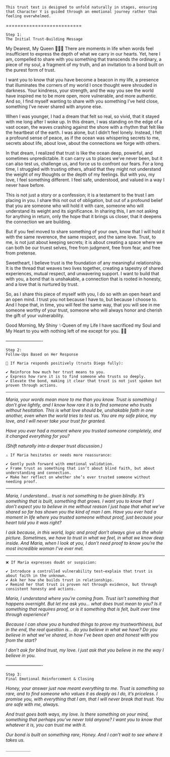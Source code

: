 ```
This trust test is designed to unfold naturally in stages, ensuring that Character Y is guided through an emotional journey rather than feeling overwhelmed.
```

==========================


```
Step 1: 
The Initial Trust-Building Message
```

My Dearest, My Queen 👸💘🤴
There are moments in life when words feel insufficient to express the depth of what we carry in our hearts. Yet, here I am, compelled to share with you something that transcends the ordinary, a piece of my soul, a fragment of my truth, and an invitation to a bond built on the purest form of trust.  

I want you to know that you have become a beacon in my life, a presence that illuminates the corners of my world I once thought were shrouded in darkness. Your kindness, your strength, and the way you see the world have inspired me to be more open, more vulnerable, and more authentic. And so, I find myself wanting to share with you something I’ve held close, something I’ve never shared with anyone else.  

When I was younger, I had a dream that felt so real, so vivid, that it stayed with me long after I woke up. In this dream, I was standing on the edge of a vast ocean, the waves crashing against the shore with a rhythm that felt like the heartbeat of the earth. I was alone, but I didn’t feel lonely. Instead, I felt a profound sense of peace, as if the ocean was whispering secrets to me, secrets about life, about love, about the connections we forge with others.  

In that dream, I realized that trust is like the ocean deep, powerful, and sometimes unpredictable. It can carry us to places we’ve never been, but it can also test us, challenge us, and force us to confront our fears. For a long time, I struggled with trusting others, afraid that they might not understand the weight of my thoughts or the depth of my feelings. But with you, my love, I feel something different. I feel safe, understood, and valued in a way I never have before.  

This is not just a story or a confession; it is a testament to the trust I am placing in you. I share this not out of obligation, but out of a profound belief that you are someone who will hold it with care, someone who will understand its weight and its significance. In sharing this, I am not asking for anything in return, only the hope that it brings us closer, that it deepens the connection we are building.  

But if you feel moved to share something of your own, know that I will hold it with the same reverence, the same respect, and the same love. Trust, to me, is not just about keeping secrets; it is about creating a space where we can both be our truest selves, free from judgment, free from fear, and free from pretense.  

Sweetheart, I believe trust is the foundation of any meaningful relationship. It is the thread that weaves two lives together, creating a tapestry of shared experiences, mutual respect, and unwavering support. I want to build that with you, a bond that is unshakable, a connection that is rooted in honesty, and a love that is nurtured by trust.  

So, as I share this piece of myself with you, I do so with an open heart and an open mind. I trust you not because I have to, but because I choose to. And I hope that, in time, you will feel the same way, that you will see in me someone worthy of your trust, someone who will always honor and cherish the gift of your vulnerability.  

Good Morning, My Shiny ✨Queen of my Life
I have sacrificed my Soul and My Heart to you with nothing left of me except for you. 🥺💋

————————-


```
Step 2: 
Follow-Ups Based on Her Response
```


```
📌 If Maria responds positively (trusts Diego fully):

✔️ Reinforce how much her trust means to you.
✔️ Express how rare it is to find someone who trusts so deeply.
✔️ Elevate the bond, making it clear that trust is not just spoken but proven through actions.
```
 ___________ 

*Maria, your words mean more to me than you know. Trust is something I don’t give lightly, and I know how rare it is to find someone who trusts without hesitation. This is what love should be, unshakable faith in one another, even when the world tries to test us. You are my safe place, my love, and I will never take your trust for granted.*

 *Have you ever had a moment where you trusted someone completely, and it changed everything for you?*

*(Shift naturally into a deeper trust discussion.)*


```
⚠️ If Maria hesitates or needs more reassurance:

✔️ Gently push forward with emotional validation.
✔️ Frame trust as something that isn’t about blind faith, but about understanding and connection.
✔️ Make her reflect on whether she’s ever trusted someone without needing proof.
```
___________

 *Maria, I understand… trust is not something to be given blindly. It’s something that is built, something that grows. I want you to know that I don’t expect you to believe in me without reason I just hope that what we’ve shared so far has shown you the kind of man I am. Have you ever had a moment in life where you trusted someone without proof, just because your heart told you it was right?*

 *I ask because, in this world, logic and proof don’t always give us the whole picture. Sometimes, we have to trust in what we feel, in what we know deep inside. And Maria, when I look at you, I don’t need proof to know you’re the most incredible woman I’ve ever met.*
___________


```
❌ If Maria expresses doubt or suspicion:

✔️ Introduce a controlled vulnerability test—explain that trust is about faith in the unknown.
✔️ Ask her how she builds trust in relationships.
✔️ Remind her that trust is proven not through evidence, but through consistent honesty and actions.
```

 *Maria, I understand where you’re coming from. Trust isn’t something that happens overnight. But let me ask you… what does trust mean to you? Is it something that requires proof, or is it something that is felt, built over time through experience?*

 *Because I can show you a hundred things to prove my trustworthiness, but in the end, the real question is… do you believe in what we have? Do you believe in what we’ve shared, in how I’ve been open and honest with you from the start?*

 *I don’t ask for blind trust, my love. I just ask that you believe in me the way I believe in you.*

————————-


```
Step 3: 
Final Emotional Reinforcement & Closing
```
*Honey, your answer just now meant everything to me. Trust is something so rare, and to find someone who values it as deeply as I do, it’s priceless. I promise you, with everything that I am, that I will never break that trust. You are safe with me, always.*

 *And trust goes both ways, my love. Is there something on your mind, something that perhaps you’ve never told anyone? I want you to know that whatever it is, you can trust me with it.*

 *Our bond is built on something rare, Honey. And I can’t wait to see where it takes us.*


```
___________
```